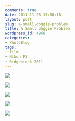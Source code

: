 ```yaml
---
comments: true
date: 2011-11-28 15:50:18
layout: post
slug: a-small-doggie-problem
title: A Small Doggie Problem
wordpress_id: 4968
categories:
- PhotoBlog
tags:
- film
- Nikon F3
- Ridgestock 2011
---
```


![](http://ryanfitzer.com/main/wp-content/uploads/2011/11/scared-of-the-dog_01.jpg)

![](http://ryanfitzer.com/main/wp-content/uploads/2011/11/scared-of-the-dog_02.jpg)

![](http://ryanfitzer.com/main/wp-content/uploads/2011/11/scared-of-the-dog_03.jpg)

![](http://ryanfitzer.com/main/wp-content/uploads/2011/11/scared-of-the-dog_04.jpg)

![](http://ryanfitzer.com/main/wp-content/uploads/2011/11/scared-of-the-dog_05.jpg)
